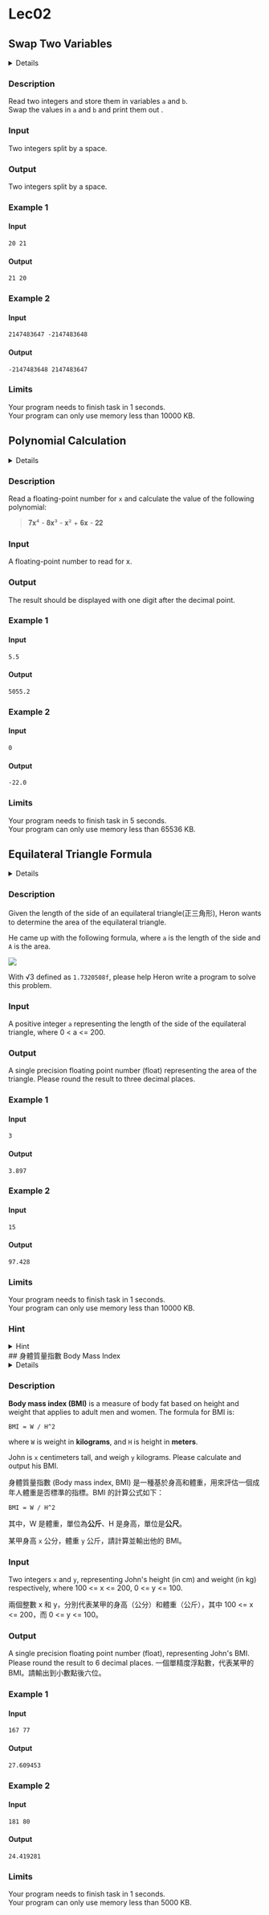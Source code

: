 # Lec02
## Swap Two Variables
<details>
<summary>Details</summary>

Level: Easy  
Tags: Assignments  
Problem ID: [UGWuibzTkCcr](https://ckj.imslab.org/#/problems/UGWuibzTkCcr)  
</details>

### Description
Read two integers and store them in variables `a` and `b`.  
Swap the values in `a` and `b` and print them out .


### Input
Two integers split by a space.
### Output
Two integers split by a space.

### Example 1
#### Input
```
20 21
```
#### Output
```
21 20
```

### Example 2
#### Input
```
2147483647 -2147483648
```
#### Output
```
-2147483648 2147483647
```

### Limits
Your program needs to finish task in 1 seconds.  
Your program can only use memory less than 10000 KB.  
## Polynomial Calculation
<details>
<summary>Details</summary>

Level: Easy  
Tags: Format I/O, Expression  
Problem ID: [575L5XI8hDFa](https://ckj.imslab.org/#/problems/575L5XI8hDFa)  
</details>

### Description
Read a floating-point number for `x` and calculate the value of the following polynomial:


> 𝟕𝐱⁴ - 𝟖𝐱³ - 𝐱² + 𝟔𝐱 - 𝟐𝟐
> 
> 


### Input
A floating-point number to read for x.
### Output
The result should be displayed with one digit after the decimal point.

### Example 1
#### Input
```
5.5
```
#### Output
```
5055.2
```

### Example 2
#### Input
```
0
```
#### Output
```
-22.0
```

### Limits
Your program needs to finish task in 5 seconds.  
Your program can only use memory less than 65536 KB.  
## Equilateral Triangle Formula
<details>
<summary>Details</summary>

Level: Medium  
Tags: Format I/O  
Problem ID: [6kQ3LFov9alQ](https://ckj.imslab.org/#/problems/6kQ3LFov9alQ)  
</details>

### Description
Given the length of the side of an equilateral triangle(正三角形), Heron wants to determine the area of the equilateral triangle.

He came up with the following formula, where `a` is the length of the side and `A` is the area.

![](img/45d623c348c56d5a83513a788ea5e9f8)



With √3 defined as `1.7320508f`, please help Heron write a program to solve this problem.


### Input
A positive integer `a` representing the length of the side of the equilateral triangle, where 0 < a <= 200.
### Output
A single precision floating point number (float) representing the area of the triangle. Please round the result to three decimal places.

### Example 1
#### Input
```
3
```
#### Output
```
3.897
```

### Example 2
#### Input
```
15
```
#### Output
```
97.428
```

### Limits
Your program needs to finish task in 1 seconds.  
Your program can only use memory less than 10000 KB.  

### Hint
<details>
<summary>Hint</summary>
You can use macro to define the constant value of √3. Or if you are an expert, feel free to just use the math.h library, and make sure you are using the function returning float type :) 
</details>
## 身體質量指數 Body Mass Index
<details>
<summary>Details</summary>

Level: Easy  
Tags: Assignments, Expression, Format I/O  
Problem ID: [tDEI6aoYmBL5](https://ckj.imslab.org/#/problems/tDEI6aoYmBL5)  
</details>

### Description
**Body mass index (BMI)** is a measure of body fat based on height and weight that applies to adult men and women. The formula for BMI is:

`BMI = W / H^2`

where `W` is weight in **kilograms**, and `H` is height in **meters**.

John is `x` centimeters tall, and weigh `y` kilograms. Please calculate and output his BMI.

身體質量指數 (Body mass index, BMI) 是一種基於身高和體重，用來評估一個成年人體重是否標準的指標。BMI 的計算公式如下：

`BMI = W / H^2`

其中，W 是體重，單位為**公斤**、H 是身高，單位是**公尺**。

某甲身高 `x` 公分，體重 `y` 公斤，請計算並輸出他的 BMI。


### Input
Two integers `x` and `y`, representing John's height (in cm) and weight (in kg) respectively, where 100 <= x <= 200, 0 <= y <= 100.

兩個整數 x 和 y，分別代表某甲的身高（公分）和體重（公斤），其中 100 <= x <= 200，而 0 <= y <= 100。
### Output
A single precision floating point number (float), representing John's BMI. Please round the result to 6 decimal places.
一個單精度浮點數，代表某甲的 BMI。請輸出到小數點後六位。

### Example 1
#### Input
```
167 77
```
#### Output
```
27.609453
```

### Example 2
#### Input
```
181 80
```
#### Output
```
24.419281
```

### Limits
Your program needs to finish task in 1 seconds.  
Your program can only use memory less than 5000 KB.  
